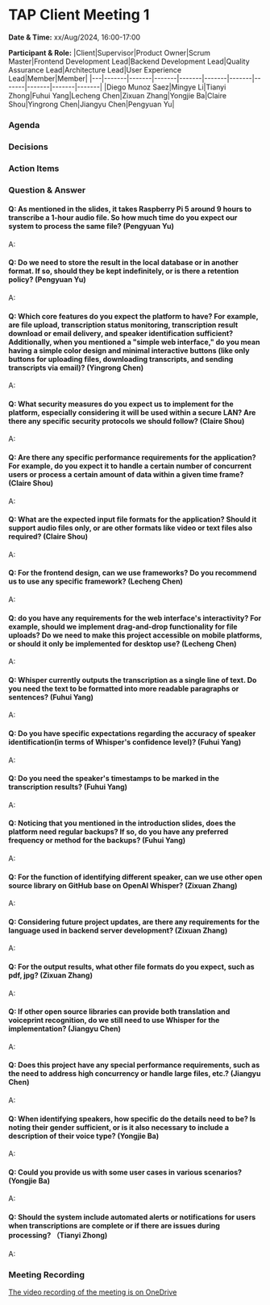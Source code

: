 # TAP Client Meeting 1

**Date & Time:** xx/Aug/2024, 16:00-17:00

**Participant & Role:**
|Client|Supervisor|Product Owner|Scrum Master|Frontend Development Lead|Backend Development Lead|Quality Assurance Lead|Architecture Lead|User Experience Lead|Member|Member|
|---|-------|-------|-------|-------|-------|-------|-------|-------|-------|-------|
|Diego Munoz Saez|Mingye Li|Tianyi Zhong|Fuhui Yang|Lecheng Chen|Zixuan Zhang|Yongjie Ba|Claire Shou|Yingrong Chen|Jiangyu Chen|Pengyuan Yu|

### Agenda

### Decisions


### Action Items





### Question & Answer


#### Q: As mentioned in the slides, it takes Raspberry Pi 5 around 9 hours to transcribe a 1-hour audio file. So how much time do you expect our system to process the same file? (Pengyuan Yu)

A: 

#### Q: Do we need to store the result in the local database or in another format. If so, should they be kept indefinitely, or is there a retention policy? (Pengyuan Yu)

A: 

#### Q: Which core features do you expect the platform to have? For example, are file upload, transcription status monitoring, transcription result download or email delivery, and speaker identification sufficient? Additionally, when you mentioned a "simple web interface," do you mean having a simple color design and minimal interactive buttons (like only buttons for uploading files, downloading transcripts, and sending transcripts via email)? (Yingrong Chen)

A:

#### Q: What security measures do you expect us to implement for the platform, especially considering it will be used within a secure LAN? Are there any specific security protocols we should follow? (Claire Shou)

A: 

#### Q: Are there any specific performance requirements for the application? For example, do you expect it to handle a certain number of concurrent users or process a certain amount of data within a given time frame? (Claire Shou)

A:

#### Q: What are the expected input file formats for the application? Should it support audio files only, or are other formats like video or text files also required? (Claire Shou)

A:


#### Q: For the frontend design, can we use frameworks? Do you recommend us to use any specific framework? (Lecheng Chen)

A:

#### Q: do you have any requirements for the web interface's interactivity? For example, should we implement drag-and-drop functionality for file uploads? Do we need to make this project accessible on mobile platforms, or should it only be implemented for desktop use? (Lecheng Chen)

A:

#### Q: Whisper currently outputs the transcription as a single line of text. Do you need the text to be formatted into more readable paragraphs or sentences? (Fuhui Yang)

A:

#### Q: Do you have specific expectations regarding the accuracy of speaker identification(in terms of Whisper's confidence level)? (Fuhui Yang)

A:

#### Q: Do you need the speaker's timestamps to be marked in the transcription results? (Fuhui Yang)

A:

#### Q: Noticing that you mentioned in the introduction slides, does the platform need regular backups? If so, do you have any preferred frequency or method for the backups? (Fuhui Yang)

A:

#### Q: For the function of identifying different speaker, can we use other open source library on GitHub base on OpenAI Whisper? (Zixuan Zhang)

A:

#### Q: Considering future project updates, are there any requirements for the language used in backend server development? (Zixuan Zhang)

A:

#### Q: For the output results, what other file formats do you expect, such as pdf, jpg? (Zixuan Zhang)

A:

#### Q: If other open source libraries can provide both translation and voiceprint recognition, do we still need to use Whisper for the implementation? (Jiangyu Chen)

A:

#### Q: Does this project have any special performance requirements, such as the need to address high concurrency or handle large files, etc.? (Jiangyu Chen)

A:

#### Q: When identifying speakers, how specific do the details need to be? Is noting their gender sufficient, or is it also necessary to include a description of their voice type? (Yongjie Ba)

A:

#### Q: Could you provide us with some user cases in various scenarios? (Yongjie Ba)

A:

#### Q: Should the system include automated alerts or notifications for users when transcriptions are complete or if there are issues during processing? （Tianyi Zhong)

A:

### Meeting Recording

[The video recording of the meeting is on OneDrive](https://unimelbcloud-my.sharepoint.com/:v:/g/personal/xxxxxx)
